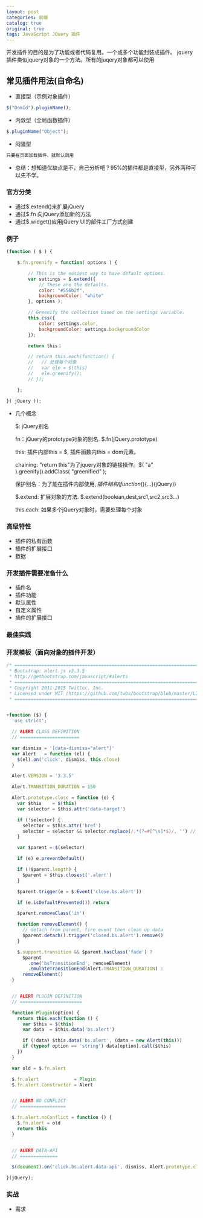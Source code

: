 ```yaml
---
layout: post
categories: 前端
catalog: true
original: true
tags: JavaScript JQuery 插件
---
```


开发插件的目的是为了功能或者代码复用。一个或多个功能封装成插件。
jquery插件类似jquery对象的一个方法。所有的juqery对象都可以使用

## 常见插件用法(自命名)

* 直接型（示例对象插件）

```js
$("DomId").pluginName();

```

* 内敛型（全局函数插件）

```js
$.pluginName("Object");

```

* 闷骚型

```js
只要在页面加载插件，就默认调用

```

* 总结：想知道优缺点是不，自己分析吧？95%的插件都是直接型，另外两种可以先不学。

### 官方分类

* 通过$.extend()来扩展jQuery
* 通过$.fn 向jQuery添加新的方法
* 通过$.widget()应用jQuery UI的部件工厂方式创建

### 例子

```js
(function ( $ ) {

    $.fn.greenify = function( options ) {

        // This is the easiest way to have default options.
        var settings = $.extend({
            // These are the defaults.
            color: "#556b2f",
            backgroundColor: "white"
        }, options );

        // Greenify the collection based on the settings variable.
        this.css({
            color: settings.color,
            backgroundColor: settings.backgroundColor
        });

        return this；

        // return this.each(function() {
        //   // 处理每个对象
        //   var ele = $(this)
        //   ele.greenify();
        // });

    };

}( jQuery ));
```

* 几个概念

  $: jQuery别名

  fn：jQuery的prototype对象的别名. $.fn(jQuery.prototype)

  this: 插件内部this = $, 插件函数内this = dom元素。

  chaining: "return this"为了jquery对象的链接操作。$( "a" ).greenify().addClass( "greenified" );

  保护别名：为了能在插件内部使用$,插件结构 (function($){...}(jQuery))

  $.extend: 扩展对象的方法. $.extend(boolean,dest,src1,src2,src3...)

  this.each: 如果多个jQuery对象时，需要处理每个对象

### 高级特性

* 插件的私有函数
* 插件的扩展接口
* 数据

### 开发插件需要准备什么

* 插件名
* 插件功能
* 默认属性
* 自定义属性
* 插件的扩展接口

### 最佳实践


### 开发模板（面向对象的插件开发）

```js
/* ========================================================================
 * Bootstrap: alert.js v3.3.5
 * http://getbootstrap.com/javascript/#alerts
 * ========================================================================
 * Copyright 2011-2015 Twitter, Inc.
 * Licensed under MIT (https://github.com/twbs/bootstrap/blob/master/LICENSE)
 * ======================================================================== */


+function ($) {
  'use strict';

  // ALERT CLASS DEFINITION
  // ======================

  var dismiss = '[data-dismiss="alert"]'
  var Alert   = function (el) {
    $(el).on('click', dismiss, this.close)
  }

  Alert.VERSION = '3.3.5'

  Alert.TRANSITION_DURATION = 150

  Alert.prototype.close = function (e) {
    var $this    = $(this)
    var selector = $this.attr('data-target')

    if (!selector) {
      selector = $this.attr('href')
      selector = selector && selector.replace(/.*(?=#[^\s]*$)/, '') // strip for ie7
    }

    var $parent = $(selector)

    if (e) e.preventDefault()

    if (!$parent.length) {
      $parent = $this.closest('.alert')
    }

    $parent.trigger(e = $.Event('close.bs.alert'))

    if (e.isDefaultPrevented()) return

    $parent.removeClass('in')

    function removeElement() {
      // detach from parent, fire event then clean up data
      $parent.detach().trigger('closed.bs.alert').remove()
    }

    $.support.transition && $parent.hasClass('fade') ?
      $parent
        .one('bsTransitionEnd', removeElement)
        .emulateTransitionEnd(Alert.TRANSITION_DURATION) :
      removeElement()
  }


  // ALERT PLUGIN DEFINITION
  // =======================

  function Plugin(option) {
    return this.each(function () {
      var $this = $(this)
      var data  = $this.data('bs.alert')

      if (!data) $this.data('bs.alert', (data = new Alert(this)))
      if (typeof option == 'string') data[option].call($this)
    })
  }

  var old = $.fn.alert

  $.fn.alert             = Plugin
  $.fn.alert.Constructor = Alert


  // ALERT NO CONFLICT
  // =================

  $.fn.alert.noConflict = function () {
    $.fn.alert = old
    return this
  }


  // ALERT DATA-API
  // ==============

  $(document).on('click.bs.alert.data-api', dismiss, Alert.prototype.close)

}(jQuery);

```
### 实战

* 需求